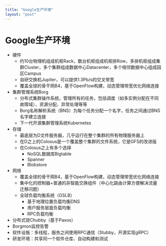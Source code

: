 ```yaml
---
title: "Google生产环境"
layout: "post"
---
```


# Google生产环境

- 硬件
    * 约10台物理机组成机柜Rack，数台机柜组成机柜排Row，多排机柜组成集群Cluster，多个集群组成数据中心Datacenter，多个相邻数据中心组成园区Campus
    * 自研交换机Jupiter，可以提供1.3Pb/s的交叉带宽
    * 覆盖全球的骨干网B4，基于OpenFlow构建，动态管理带宽优化网络连接
- 集群管理系统Borg
    * 分布式集群操作系统，管理所有的任务，包括调度（如多实例分配在不同故障域）、资源分配、异常处理等等
    * Borg名称解析系统（BNS）为每个任务分配一个名字，任务之间通过BNS名字建立连接
    * 下一代开源集群管理系统Kubernetes
- 存储
    * 最底层为D文件服务器，几乎运行在整个集群的所有物理服务器上
    * 在D之上的Colosus是一个覆盖整个集群的文件系统，它是GFS的改进版
    * 在Colosus之上有多个选择
        * NoSQL数据库Bigtable
        * Spanner
        * Blobstore
- 网络
    * 覆盖全球的骨干网B4，基于OpenFlow构建，动态管理带宽优化网络连接
    * 集中化的控制器+普通的非智能交换组件（中心化路由计算方便解决流量迁移问题）
    * 全球负载均衡系统（GSLB）
        * 基于地理位置负载均衡DNS
        * 用户服务层面负载均衡
        * RPC负载均衡
- 分布式锁Chubby（基于Paxos）
- Borgmon监控告警
- 软件设施：多线程，服务之间使用RPC通信（Stubby，开源实现gRPC）
- 研发环境：共享同一个软件仓库、自动构建和测试